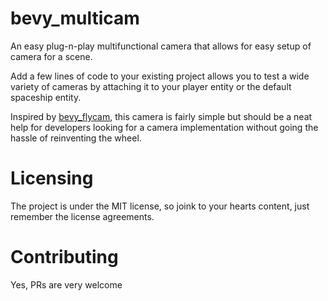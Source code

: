 # bevy_multicam
An easy plug-n-play multifunctional camera that allows for easy setup of camera for a scene.

Add a few lines of code to your existing project allows you to test a wide variety of cameras by attaching it to
your player entity or the default spaceship entity. 

Inspired by [bevy_flycam](https://github.com/sburris0/bevy_flycam), this camera is fairly simple but should be a neat help for developers looking for a camera implementation without going the hassle of reinventing the wheel.

# Licensing
The project is under the MIT license, so joink to your hearts content, just remember the license agreements.

# Contributing
Yes, PRs are very welcome
